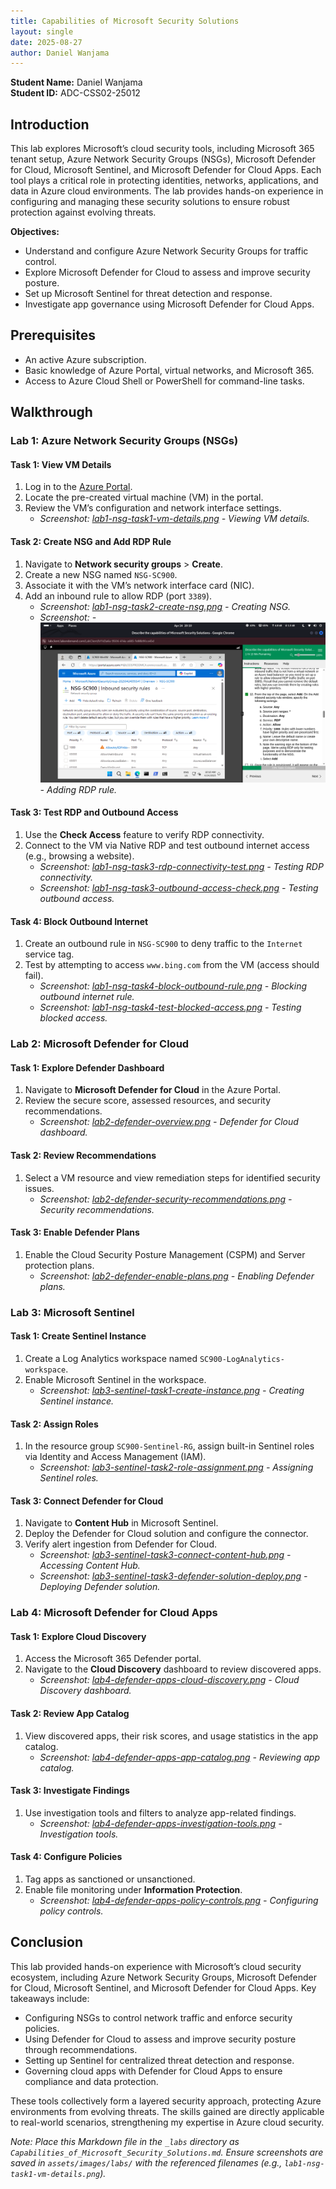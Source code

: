 ```yaml
---
title: Capabilities of Microsoft Security Solutions
layout: single
date: 2025-08-27
author: Daniel Wanjama
---
```


**Student Name:** Daniel Wanjama  
**Student ID:** ADC-CSS02-25012  

## Introduction

This lab explores Microsoft’s cloud security tools, including Microsoft 365 tenant setup, Azure Network Security Groups (NSGs), Microsoft Defender for Cloud, Microsoft Sentinel, and Microsoft Defender for Cloud Apps. Each tool plays a critical role in protecting identities, networks, applications, and data in Azure cloud environments. The lab provides hands-on experience in configuring and managing these security solutions to ensure robust protection against evolving threats.

**Objectives:**
- Understand and configure Azure Network Security Groups for traffic control.
- Explore Microsoft Defender for Cloud to assess and improve security posture.
- Set up Microsoft Sentinel for threat detection and response.
- Investigate app governance using Microsoft Defender for Cloud Apps.

## Prerequisites
- An active Azure subscription.
- Basic knowledge of Azure Portal, virtual networks, and Microsoft 365.
- Access to Azure Cloud Shell or PowerShell for command-line tasks.

## Walkthrough

### Lab 1: Azure Network Security Groups (NSGs)

#### Task 1: View VM Details
1. Log in to the [Azure Portal](https://portal.azure.com).
2. Locate the pre-created virtual machine (VM) in the portal.
3. Review the VM’s configuration and network interface settings.
   - *Screenshot: [lab1-nsg-task1-vm-details.png](/assets/images/labs/lab1-nsg-task1-vm-details.png) - Viewing VM details.*

#### Task 2: Create NSG and Add RDP Rule
1. Navigate to **Network security groups** > **Create**.
2. Create a new NSG named `NSG-SC900`.
3. Associate it with the VM’s network interface card (NIC).
4. Add an inbound rule to allow RDP (port `3389`).
   - *Screenshot: [lab1-nsg-task2-create-nsg.png](/assets/images/labs/lab1-nsg-task2-create-nsg.png) - Creating NSG.*
   - *Screenshot: - ![Adding RDP rule](../assets/images/labs/lab1-nsg-task2-add-rdp-rule.png)- Adding RDP rule.*

#### Task 3: Test RDP and Outbound Access
1. Use the **Check Access** feature to verify RDP connectivity.
2. Connect to the VM via Native RDP and test outbound internet access (e.g., browsing a website).
   - *Screenshot: [lab1-nsg-task3-rdp-connectivity-test.png](/assets/images/labs/lab1-nsg-task3-rdp-connectivity-test.png) - Testing RDP connectivity.*
   - *Screenshot: [lab1-nsg-task3-outbound-access-check.png](/assets/images/labs/lab1-nsg-task3-outbound-access-check.png) - Testing outbound access.*

#### Task 4: Block Outbound Internet
1. Create an outbound rule in `NSG-SC900` to deny traffic to the `Internet` service tag.
2. Test by attempting to access `www.bing.com` from the VM (access should fail).
   - *Screenshot: [lab1-nsg-task4-block-outbound-rule.png](/assets/images/labs/lab1-nsg-task4-block-outbound-rule.png) - Blocking outbound internet rule.*
   - *Screenshot: [lab1-nsg-task4-test-blocked-access.png](/assets/images/labs/lab1-nsg-task4-test-blocked-access.png) - Testing blocked access.*

### Lab 2: Microsoft Defender for Cloud

#### Task 1: Explore Defender Dashboard
1. Navigate to **Microsoft Defender for Cloud** in the Azure Portal.
2. Review the secure score, assessed resources, and security recommendations.
   - *Screenshot: [lab2-defender-overview.png](/assets/images/labs/lab2-defender-overview.png) - Defender for Cloud dashboard.*

#### Task 2: Review Recommendations
1. Select a VM resource and view remediation steps for identified security issues.
   - *Screenshot: [lab2-defender-security-recommendations.png](/assets/images/labs/lab2-defender-security-recommendations.png) - Security recommendations.*

#### Task 3: Enable Defender Plans
1. Enable the Cloud Security Posture Management (CSPM) and Server protection plans.
   - *Screenshot: [lab2-defender-enable-plans.png](/assets/images/labs/lab2-defender-enable-plans.png) - Enabling Defender plans.*

### Lab 3: Microsoft Sentinel

#### Task 1: Create Sentinel Instance
1. Create a Log Analytics workspace named `SC900-LogAnalytics-workspace`.
2. Enable Microsoft Sentinel in the workspace.
   - *Screenshot: [lab3-sentinel-task1-create-instance.png](/assets/images/labs/lab3-sentinel-task1-create-instance.png) - Creating Sentinel instance.*

#### Task 2: Assign Roles
1. In the resource group `SC900-Sentinel-RG`, assign built-in Sentinel roles via Identity and Access Management (IAM).
   - *Screenshot: [lab3-sentinel-task2-role-assignment.png](/assets/images/labs/lab3-sentinel-task2-role-assignment.png) - Assigning Sentinel roles.*

#### Task 3: Connect Defender for Cloud
1. Navigate to **Content Hub** in Microsoft Sentinel.
2. Deploy the Defender for Cloud solution and configure the connector.
3. Verify alert ingestion from Defender for Cloud.
   - *Screenshot: [lab3-sentinel-task3-connect-content-hub.png](/assets/images/labs/lab3-sentinel-task3-connect-content-hub.png) - Accessing Content Hub.*
   - *Screenshot: [lab3-sentinel-task3-defender-solution-deploy.png](/assets/images/labs/lab3-sentinel-task3-defender-solution-deploy.png) - Deploying Defender solution.*

### Lab 4: Microsoft Defender for Cloud Apps

#### Task 1: Explore Cloud Discovery
1. Access the Microsoft 365 Defender portal.
2. Navigate to the **Cloud Discovery** dashboard to review discovered apps.
   - *Screenshot: [lab4-defender-apps-cloud-discovery.png](/assets/images/labs/lab4-defender-apps-cloud-discovery.png) - Cloud Discovery dashboard.*

#### Task 2: Review App Catalog
1. View discovered apps, their risk scores, and usage statistics in the app catalog.
   - *Screenshot: [lab4-defender-apps-app-catalog.png](/assets/images/labs/lab4-defender-apps-app-catalog.png) - Reviewing app catalog.*

#### Task 3: Investigate Findings
1. Use investigation tools and filters to analyze app-related findings.
   - *Screenshot: [lab4-defender-apps-investigation-tools.png](/assets/images/labs/lab4-defender-apps-investigation-tools.png) - Investigation tools.*

#### Task 4: Configure Policies
1. Tag apps as sanctioned or unsanctioned.
2. Enable file monitoring under **Information Protection**.
   - *Screenshot: [lab4-defender-apps-policy-controls.png](/assets/images/labs/lab4-defender-apps-policy-controls.png) - Configuring policy controls.*

## Conclusion

This lab provided hands-on experience with Microsoft’s cloud security ecosystem, including Azure Network Security Groups, Microsoft Defender for Cloud, Microsoft Sentinel, and Microsoft Defender for Cloud Apps. Key takeaways include:
- Configuring NSGs to control network traffic and enforce security policies.
- Using Defender for Cloud to assess and improve security posture through recommendations.
- Setting up Sentinel for centralized threat detection and response.
- Governing cloud apps with Defender for Cloud Apps to ensure compliance and data protection.

These tools collectively form a layered security approach, protecting Azure environments from evolving threats. The skills gained are directly applicable to real-world scenarios, strengthening my expertise in Azure cloud security.

*Note: Place this Markdown file in the `_labs` directory as `Capabilities_of_Microsoft_Security_Solutions.md`. Ensure screenshots are saved in `assets/images/labs/` with the referenced filenames (e.g., `lab1-nsg-task1-vm-details.png`).*



